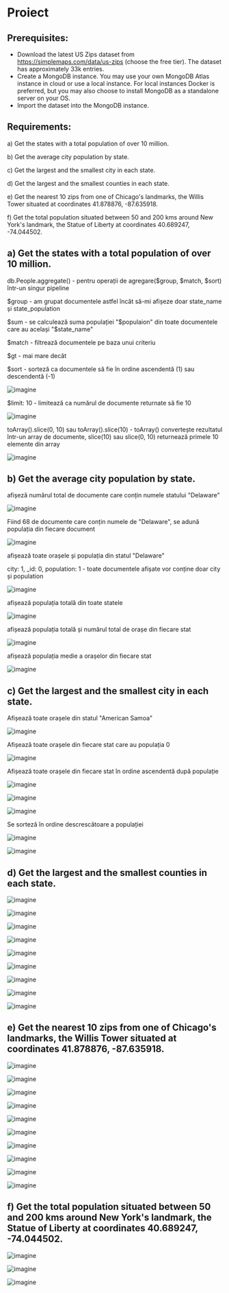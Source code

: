 # Proiect

## Prerequisites:
- Download the latest US Zips dataset from https://simplemaps.com/data/us-zips (choose the free tier). The dataset has approximately 33k entries.
- Create a MongoDB instance. You may use your own MongoDB Atlas instance in cloud or use a local instance. For local instances Docker is preferred, but you may also choose to install MongoDB as a standalone server on your OS.
- Import the dataset into the MongoDB instance.


## Requirements:
 a) Get the states with a total population of over 10 million.
  
 b) Get the average city population by state.

 c) Get the largest and the smallest city in each state.

 d) Get the largest and the smallest counties in each state.

 e) Get the nearest 10 zips from one of Chicago's landmarks, the Willis Tower situated at coordinates 41.878876, -87.635918.

 f) Get the total population situated between 50 and 200 kms around New York's landmark, the Statue of Liberty at coordinates 40.689247, -74.044502.



## a) Get the states with a total population of over 10 million.

db.People.aggregate() - pentru operații de agregare($group, $match, $sort) într-un singur pipeline
 
$group - am grupat documentele astfel încât să-mi afișeze doar state_name și state_population

$sum - se calculează suma populației "$populaion" din toate documentele care au același "$state_name"

$match - filtrează documentele pe baza unui criteriu

$gt - mai mare decât

$sort - sorteză ca documentele să fie în ordine ascendentă (1) sau descendentă (-1)

![imagine](https://github.com/Nicolae7779/MongoDB-Atlas-Database/blob/main/Proiect/imagini/a/population%20over%2010%20million.png)


$limit: 10 - limitează ca numărul de documente returnate să fie 10

![imagine](https://github.com/Nicolae7779/MongoDB-Atlas-Database/blob/main/Proiect/imagini/a/population%20over%2010%20million%20%20%202.png)


toArray().slice(0, 10) sau toArray().slice(10) - toArray() convertește rezultatul într-un array de documente, slice(10) sau slice(0, 10) returnează primele 10 elemente din array

![imagine](https://github.com/Nicolae7779/MongoDB-Atlas-Database/blob/main/Proiect/imagini/a/population%20over%2010%20million%20%20%20%203.png)


## b) Get the average city population by state.

afișeză numărul total de documente care conțin numele statului "Delaware"

![imagine](https://github.com/Nicolae7779/MongoDB-Atlas-Database/blob/main/Proiect/imagini/b/How%20many%20cities%20are%20in%20a%20specific%20state.png)


Fiind 68 de documente care conțin numele de "Delaware", se adună populația din fiecare document 

![imagine](https://github.com/Nicolae7779/MongoDB-Atlas-Database/blob/main/Proiect/imagini/b/Total%20population%20in%20a%20specific%20state.png)


afișează toate orașele și populația din statul "Delaware"

city: 1, _id: 0, population: 1 - toate documentele afișate vor conține doar city și population

![imagine](https://github.com/Nicolae7779/MongoDB-Atlas-Database/blob/main/Proiect/imagini/b/all%20the%20cities%20in%20a%20specific%20State.png)


afișează populația totală din toate statele

![imagine](https://github.com/Nicolae7779/MongoDB-Atlas-Database/blob/main/Proiect/imagini/b/total%20population%20by%20states.png)


afișează populația totală și numărul total de orașe din fiecare stat

![imagine](https://github.com/Nicolae7779/MongoDB-Atlas-Database/blob/main/Proiect/imagini/b/all%20the%20population%20and%20all%20the%20cities%20in%20the%20states.png)


afișează populația medie a orașelor din fiecare stat

![imagine](https://github.com/Nicolae7779/MongoDB-Atlas-Database/blob/main/Proiect/imagini/b/Average%20State%20population.png)

## c) Get the largest and the smallest city in each state.

Afișează toate orașele din statul "American Samoa"

![imagine](https://github.com/Nicolae7779/MongoDB-Atlas-Database/blob/main/Proiect/imagini/c/all%20the%20cities%20in%20a%20specific%20state.png)


Afișează toate orașele din fiecare stat care au populația 0

![imagine](https://github.com/Nicolae7779/MongoDB-Atlas-Database/blob/main/Proiect/imagini/c/all%20the%20cities%20with%200%20population%20in%20every%20state.png)


Afișează toate orașele din fiecare stat în ordine ascendentă după populație

![imagine](https://github.com/Nicolae7779/MongoDB-Atlas-Database/blob/main/Proiect/imagini/c/All%20the%20cities%20in%20each%20state%20in%20ascending%20order%20by%20population.png)

![imagine](https://github.com/Nicolae7779/MongoDB-Atlas-Database/blob/main/Proiect/imagini/c/All%20the%20cities%20in%20each%20state%20in%20ascending%20order%20by%20population%20%20%20%202.png)

![imagine](https://github.com/Nicolae7779/MongoDB-Atlas-Database/blob/main/Proiect/imagini/c/All%20the%20cities%20in%20each%20state%20in%20ascending%20order%20by%20population%20%20%20%20%203.png)


Se sorteză în ordine descrescătoare a populației

![imagine](https://github.com/Nicolae7779/MongoDB-Atlas-Database/blob/main/Proiect/imagini/c/The%20smallest%20and%20largest%20cities%20by%20population%20in%20every%20state.png)

![imagine](https://github.com/Nicolae7779/MongoDB-Atlas-Database/blob/main/Proiect/imagini/c/The%20smallest%20and%20largest%20cities%20by%20population%20in%20every%20state%20%20%20%202.png)

## d) Get the largest and the smallest counties in each state.

![imagine](https://github.com/Nicolae7779/MongoDB-Atlas-Database/blob/main/Proiect/imagini/d/all%20cities%20in%20a%20specific%20county.png)

![imagine](https://github.com/Nicolae7779/MongoDB-Atlas-Database/blob/main/Proiect/imagini/d/all%20cities%20in%20a%20specific%20county%20%20%20%202.png)

![imagine](https://github.com/Nicolae7779/MongoDB-Atlas-Database/blob/main/Proiect/imagini/d/the%20population%20of%20counties%20in%20descending%20order%20in%20the%20state%20of%20Wyoming.png)

![imagine](https://github.com/Nicolae7779/MongoDB-Atlas-Database/blob/main/Proiect/imagini/d/the%20entire%20population%20of%20counties%20in%20descending%20order%20in%20the%20state%20of%20Wyoming.png)

![imagine](https://github.com/Nicolae7779/MongoDB-Atlas-Database/blob/main/Proiect/imagini/d/the%20entire%20population%20of%20counties%20in%20ascending%20order%20in%20the%20state%20of%20Wyoming.png)

![imagine](https://github.com/Nicolae7779/MongoDB-Atlas-Database/blob/main/Proiect/imagini/d/the%20entire%20population%20of%20the%20counties%20in%20each%20state.png)

![imagine](https://github.com/Nicolae7779/MongoDB-Atlas-Database/blob/main/Proiect/imagini/d/the%20entire%20population%20of%20the%20counties%20in%20each%20state%20%20%20%202.png)

![imagine](https://github.com/Nicolae7779/MongoDB-Atlas-Database/blob/main/Proiect/imagini/d/The%20smallest%20and%20biggest%20county%20in%20each%20state.png)

![imagine](https://github.com/Nicolae7779/MongoDB-Atlas-Database/blob/main/Proiect/imagini/d/The%20smallest%20and%20biggest%20county%20in%20each%20state%20%202.png)

## e) Get the nearest 10 zips from one of Chicago's landmarks, the Willis Tower situated at coordinates 41.878876, -87.635918.


![imagine](https://github.com/Nicolae7779/MongoDB-Atlas-Database/blob/main/Proiect/imagini/e/a%20Document%20that%20has%20lat%20and%20lng.png)

![imagine](https://github.com/Nicolae7779/MongoDB-Atlas-Database/blob/main/Proiect/imagini/e/Change%20all%20documents%20containing%20lat%20and%20lng%20in%20coordinates%20of%20type%20array.png)

![imagine](https://github.com/Nicolae7779/MongoDB-Atlas-Database/blob/main/Proiect/imagini/e/coordinates.png)

![imagine](https://github.com/Nicolae7779/MongoDB-Atlas-Database/blob/main/Proiect/imagini/e/coordinates%20of%20type%20array.png)

![imagine](https://github.com/Nicolae7779/MongoDB-Atlas-Database/blob/main/Proiect/imagini/e/geoWithin.png)

![imagine](https://github.com/Nicolae7779/MongoDB-Atlas-Database/blob/main/Proiect/imagini/e/geoWithin%20%20%20%202.png)

![imagine](https://github.com/Nicolae7779/MongoDB-Atlas-Database/blob/main/Proiect/imagini/e/near%2C%20geometry%2C%20maxDistance.png)

![imagine](https://github.com/Nicolae7779/MongoDB-Atlas-Database/blob/main/Proiect/imagini/e/near%2C%20geometry.png)

![imagine](https://github.com/Nicolae7779/MongoDB-Atlas-Database/blob/main/Proiect/imagini/e/near%2C%20geometry%2C%20maxDistance%2C%20limit.png)

![imagine](https://github.com/Nicolae7779/MongoDB-Atlas-Database/blob/main/Proiect/imagini/e/near%2C%20geometry%20%20%20%202.png)

## f) Get the total population situated between 50 and 200 kms around New York's landmark, the Statue of Liberty at coordinates 40.689247, -74.044502.


![imagine](https://github.com/Nicolae7779/MongoDB-Atlas-Database/blob/main/Proiect/imagini/f/geoWithin%2C%20centerSphere.png)

![imagine](https://github.com/Nicolae7779/MongoDB-Atlas-Database/blob/main/Proiect/imagini/f/geoWithin%2C%20centerSphere%20%202.png)

![imagine](https://github.com/Nicolae7779/MongoDB-Atlas-Database/blob/main/Proiect/imagini/f/geoWithin%2C%20centerSphere%20%203.png)














